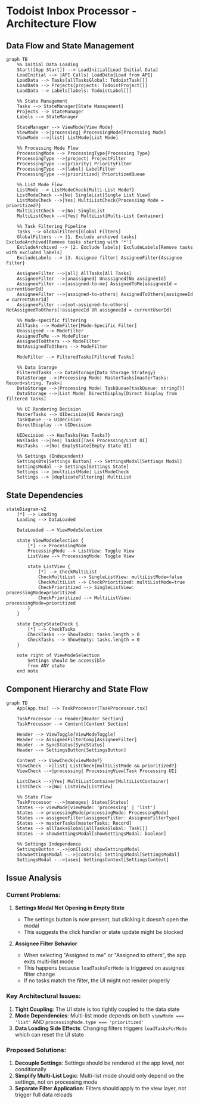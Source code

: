 # Todoist Inbox Processor - Architecture Flow

## Data Flow and State Management

```mermaid
graph TB
    %% Initial Data Loading
    Start([App Start]) --> LoadInitial[Load Initial Data]
    LoadInitial --> |API Calls| LoadData{Load from API}
    LoadData --> Tasks[allTasksGlobal: TodoistTask[]]
    LoadData --> Projects[projects: TodoistProject[]]
    LoadData --> Labels[labels: TodoistLabel[]]
    
    %% State Management
    Tasks --> StateManager[State Management]
    Projects --> StateManager
    Labels --> StateManager
    
    StateManager --> ViewMode{View Mode}
    ViewMode -->|processing| ProcessingMode[Processing Mode]
    ViewMode -->|list| ListMode[List Mode]
    
    %% Processing Mode Flow
    ProcessingMode --> ProcessingType{Processing Type}
    ProcessingType -->|project| ProjectFilter
    ProcessingType -->|priority| PriorityFilter
    ProcessingType -->|label| LabelFilter
    ProcessingType -->|prioritized| PrioritizedQueue
    
    %% List Mode Flow
    ListMode --> ListModeCheck{Multi-List Mode?}
    ListModeCheck -->|No| SingleList[Single List View]
    ListModeCheck -->|Yes| MultiListCheck{Processing Mode = prioritized?}
    MultiListCheck -->|No| SingleList
    MultiListCheck -->|Yes| MultiList[Multi-List Container]
    
    %% Task Filtering Pipeline
    Tasks --> GlobalFilters[Global Filters]
    GlobalFilters --> |1. Exclude archived tasks| ExcludeArchived[Remove tasks starting with '*']
    ExcludeArchived --> |2. Exclude labels| ExcludeLabels[Remove tasks with excluded labels]
    ExcludeLabels --> |3. Assignee filter| AssigneeFilter{Assignee Filter}
    
    AssigneeFilter -->|all| AllTasks[All Tasks]
    AssigneeFilter -->|unassigned| Unassigned[No assigneeId]
    AssigneeFilter -->|assigned-to-me| AssignedToMe[assigneeId = currentUserId]
    AssigneeFilter -->|assigned-to-others| AssignedToOthers[assigneeId ≠ currentUserId]
    AssigneeFilter -->|not-assigned-to-others| NotAssignedToOthers[!assigneeId OR assigneeId = currentUserId]
    
    %% Mode-specific filtering
    AllTasks --> ModeFilter[Mode-Specific Filter]
    Unassigned --> ModeFilter
    AssignedToMe --> ModeFilter
    AssignedToOthers --> ModeFilter
    NotAssignedToOthers --> ModeFilter
    
    ModeFilter --> FilteredTasks[Filtered Tasks]
    
    %% Data Storage
    FilteredTasks --> DataStorage{Data Storage Strategy}
    DataStorage -->|Processing Mode| MasterTasks[masterTasks: Record<string, Task>]
    DataStorage -->|Processing Mode| TaskQueue[taskQueue: string[]]
    DataStorage -->|List Mode| DirectDisplay[Direct Display from filtered tasks]
    
    %% UI Rendering Decision
    MasterTasks --> UIDecision{UI Rendering}
    TaskQueue --> UIDecision
    DirectDisplay --> UIDecision
    
    UIDecision --> HasTasks{Has Tasks?}
    HasTasks -->|Yes| TaskUI[Task Processing/List UI]
    HasTasks -->|No| EmptyState[Empty State UI]
    
    %% Settings (Independent)
    SettingsBtn[Settings Button] --> SettingsModal[Settings Modal]
    SettingsModal --> Settings[Settings State]
    Settings --> |multiListMode| ListModeCheck
    Settings --> |duplicateFiltering| MultiList
```

## State Dependencies

```mermaid
stateDiagram-v2
    [*] --> Loading
    Loading --> DataLoaded
    
    DataLoaded --> ViewModeSelection
    
    state ViewModeSelection {
        [*] --> ProcessingMode
        ProcessingMode --> ListView: Toggle View
        ListView --> ProcessingMode: Toggle View
        
        state ListView {
            [*] --> CheckMultiList
            CheckMultiList --> SingleListView: multiListMode=false
            CheckMultiList --> CheckPrioritized: multiListMode=true
            CheckPrioritized --> SingleListView: processingMode≠prioritized
            CheckPrioritized --> MultiListView: processingMode=prioritized
        }
    }
    
    state EmptyStateCheck {
        [*] --> CheckTasks
        CheckTasks --> ShowTasks: tasks.length > 0
        CheckTasks --> ShowEmpty: tasks.length = 0
    }
    
    note right of ViewModeSelection
        Settings should be accessible
        from ANY state
    end note
```

## Component Hierarchy and State Flow

```mermaid
graph TD
    App[App.tsx] --> TaskProcessor[TaskProcessor.tsx]
    
    TaskProcessor --> Header[Header Section]
    TaskProcessor --> Content[Content Section]
    
    Header --> ViewToggle[ViewModeToggle]
    Header --> AssigneeFilterComp[AssigneeFilter]
    Header --> SyncStatus[SyncStatus]
    Header --> SettingsButton[SettingsButton]
    
    Content --> ViewCheck{viewMode?}
    ViewCheck -->|list| ListCheck{multiListMode && prioritized?}
    ViewCheck -->|processing| ProcessingView[Task Processing UI]
    
    ListCheck -->|Yes| MultiListContainer[MultiListContainer]
    ListCheck -->|No| ListView[ListView]
    
    %% State Flow
    TaskProcessor -.->|manages| States[States]
    States --> viewMode[viewMode: 'processing' | 'list']
    States --> processingMode[processingMode: ProcessingMode]
    States --> assigneeFilter[assigneeFilter: AssigneeFilterType]
    States --> masterTasks[masterTasks: Record]
    States --> allTasksGlobal[allTasksGlobal: Task[]]
    States --> showSettingsModal[showSettingsModal: boolean]
    
    %% Settings Independence
    SettingsButton -.->|onClick| showSettingsModal
    showSettingsModal -.->|controls| SettingsModal[SettingsModal]
    SettingsModal -.->|uses| SettingsContext[SettingsContext]
```

## Issue Analysis

### Current Problems:

1. **Settings Modal Not Opening in Empty State**
   - The settings button is now present, but clicking it doesn't open the modal
   - This suggests the click handler or state update might be blocked

2. **Assignee Filter Behavior**
   - When selecting "Assigned to me" or "Assigned to others", the app exits multi-list mode
   - This happens because `loadTasksForMode` is triggered on assignee filter change
   - If no tasks match the filter, the UI might not render properly

### Key Architectural Issues:

1. **Tight Coupling**: The UI state is too tightly coupled to the data state
2. **Mode Dependencies**: Multi-list mode depends on both `viewMode === 'list'` AND `processingMode.type === 'prioritized'`
3. **Data Loading Side Effects**: Changing filters triggers `loadTasksForMode` which can reset the UI state

### Proposed Solutions:

1. **Decouple Settings**: Settings should be rendered at the app level, not conditionally
2. **Simplify Multi-List Logic**: Multi-list mode should only depend on the settings, not on processing mode
3. **Separate Filter Application**: Filters should apply to the view layer, not trigger full data reloads